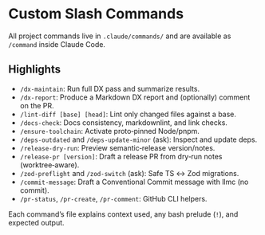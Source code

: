 # Custom Slash Commands

All project commands live in `.claude/commands/` and are available as `/command` inside Claude Code.

## Highlights

- `/dx-maintain`: Run full DX pass and summarize results.
- `/dx-report`: Produce a Markdown DX report and (optionally) comment on the PR.
- `/lint-diff [base] [head]`: Lint only changed files against a base.
- `/docs-check`: Docs consistency, markdownlint, and link checks.
- `/ensure-toolchain`: Activate proto‑pinned Node/pnpm.
- `/deps-outdated` and `/deps-update-minor` (ask): Inspect and update deps.
- `/release-dry-run`: Preview semantic‑release version/notes.
- `/release-pr [version]`: Draft a release PR from dry‑run notes (worktree‑aware).
- `/zod-preflight` and `/zod-switch` (ask): Safe TS ↔ Zod migrations.
- `/commit-message`: Draft a Conventional Commit message with llmc (no commit).
- `/pr-status`, `/pr-create`, `/pr-comment`: GitHub CLI helpers.

Each command’s file explains context used, any bash prelude (`!`), and expected output.
